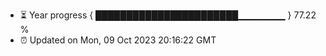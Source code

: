 - ⏳ Year progress { ███████████████████████▁▁▁▁▁▁▁ } 77.22 %
- ⏰ Updated on Mon, 09 Oct 2023 20:16:22 GMT

